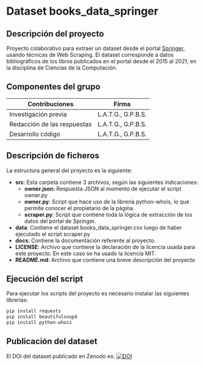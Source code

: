 # Dataset books_data_springer

## Descripción del proyecto
Proyecto colaborativo para extraer un dataset desde el portal [Springer](https://www.springer.com/), usando técnicas de Web Scraping. El dataset corresponde a datos bibliográficos de los libros publicados en el portal desde el 2015 al 2021, en la disciplina de Ciencias de la Computación.

## Componentes del grupo

| Contribuciones   | Firma  |
|------------------|--------|
| Investigación previa  | L.A.T.G., G.P.B.S. |
| Redacción de las respuestas  | L.A.T.G., G.P.B.S. |
| Desarrollo código  | L.A.T.G., G.P.B.S.  |

## Descripción de ficheros
La estructura general del proyecto es la siguiente:

* **src**: Esta carpeta contiene 3 archivos, según las siguientes indicaciones:
  * **owner.json**: Respuesta JSON al momento de ejecutar el script owner.py
  * **owner.py**: Script que hace uso de la librería python-whois, lo que permite conocer el propietario de la página.
  * **scraper.py**: Script que contiene toda la lógica de extracción de los datos del portal de Springer.
* **data**: Contiene el dataset books_data_springer.csv luego de haber ejecutado el script scraper.py
* **docs**: Contiene la documentación referente al proyecto.
* **LICENSE**: Archivo que contiene la declaración de la licencia usada para este proyecto. En este caso se ha usado la licencia MIT.
* **README.md**: Archivo que contiene una breve descripción del proyecto

## Ejecución del script
Para ejecutar los scripts del proyecto es necesario instalar las siguientes librerías:

```python
pip install requests
pip install beautifulsoup4
pip install python-whois
```

## Publicación del dataset
El DOI del dataset publicado en Zenodo es: [![DOI](https://zenodo.org/badge/DOI/10.5281/zenodo.4683793.svg)](https://doi.org/10.5281/zenodo.4683793)

